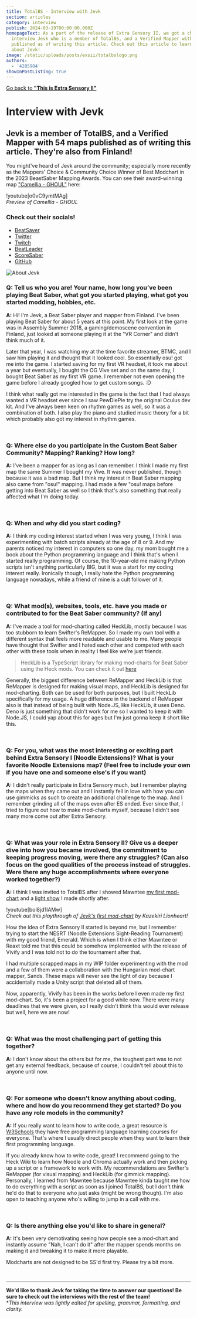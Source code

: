 ```yaml
---
title: TotalBS - Interview with Jevk
section: articles
category: interview
publish: 2024-03-19T00:00:00.000Z
homepageText: As a part of the release of Extra Sensory II, we got a chance to
  interview Jevk who is a member of TotalBS, and a Verified Mapper with 54 maps
  published as of writing this article. Check out this article to learn more
  about Jevk!
image: /static/uploads/posts/exsii/totalbslogo.png
authors:
  - '4285984'
showInPostListing: true
---
```


[Go back to **"This is Extra Sensory II"**](/posts/this-is-extra-sensory-ii)

# Interview with Jevk

## Jevk is a member of TotalBS, and a Verified Mapper with 54 maps published as of writing this article. They're also from Finland!

You might've heard of Jevk around the community; especially more recently as the Mappers' Choice & Community Choice Winner of Best Modchart in the 2023 BeastSaber Mapping Awards. You can see their award-winning map ["Camellia - GHOUL"](https://beatsaver.com/maps/31809) here:

!youtube[o0vC9ymtMAg]
\
_Preview of Camellia - GHOUL_

### Check out their socials!

- [BeatSaver](https://beatsaver.com/profile/4284636)
- [Twitter](https://twitter.com/jevk_)
- [Twitch](https://www.twitch.tv/jevk)
- [BeatLeader](https://www.beatleader.xyz/u/76561198100136966)
- [ScoreSaber](https://scoresaber.com/u/76561198100136966)
- [GitHub](https://www.github.com/jevk)

![About Jevk](/uploads/posts/exsii/jevkbanner.png 'About Jevk')

### Q: Tell us who you are! Your name, how long you’ve been playing Beat Saber, what got you started playing, what got you started modding, hobbies, etc.

**A:** Hi! I'm Jevk, a Beat Saber player and mapper from Finland. I've been playing Beat Saber for about 5 years at this point. My first look at the game was in Assembly Summer 2018, a gaming/demoscene convention in Finland, just looked at someone playing it at the "VR Corner" and didn't think much of it.

Later that year, I was watching my at the time favorite streamer, BTMC, and I saw him playing it and thought that it looked cool. So essentially osu! got me into the game. I started saving for my first VR headset, it took me about a year but eventually, I bought the OG Vive set and on the same day, I bought Beat Saber as my first VR game. I remember not even opening the game before I already googled how to get custom songs. :D

I think what really got me interested in the game is the fact that I had always wanted a VR headset ever since I saw PewDiePie try the original Oculus dev kit. And I've always been keen on rhythm games as well, so it was a combination of both. I also play the piano and studied music theory for a bit which probably also got my interest in rhythm games.

<br />

### Q: Where else do you participate in the Custom Beat Saber Community? Mapping? Ranking? How long?

**A:** I've been a mapper for as long as I can remember. I think I made my first map the same Summer I bought my Vive. It was never published, though because it was a bad map. But I think my interest in Beat Saber mapping also came from "osu!" mapping. I had made a few "osu! maps before getting into Beat Saber as well so I think that's also something that really affected what I'm doing today.

<br />

### Q: When and why did you start coding?

**A:** I think my coding interest started when I was very young, I think I was experimenting with batch scripts already at the age of 8 or 9. And my parents noticed my interest in computers so one day, my mom bought me a book about the Python programming language and I think that's when I started really programming. Of course, the 10-year-old me making Python scripts isn't anything particularly BIG, but it was a start for my coding interest really. Ironically though, I really hate the Python programming language nowadays, while a friend of mine is a cult follower of it.

<br />

### Q: What mod(s), websites, tools, etc. have you made or contributed to for the Beat Saber community? (If any)

**A:** I've made a tool for mod-charting called HeckLib, mostly because I was too stubborn to learn Swifter's ReMapper. So I made my own tool with a different syntax that feels more readable and usable to me. Many people have thought that Swifter and I hated each other and competed with each other with these tools when in reality I feel like we're just friends.

> HeckLib is a TypeScript library for making mod-charts for Beat Saber using the Heck mods. You can check it out [here](https://github.com/Heck-Library/HeckLib)

Generally, the biggest difference between ReMapper and HeckLib is that ReMapper is designed for making visual maps, and HeckLib is designed for mod-charting. Both can be used for both purposes, but I built HeckLib specifically for my usage. A huge difference in the backend of ReMapper also is that instead of being built with Node.JS, like HeckLib, it uses Deno. Deno is just something that didn't work for me so I wanted to keep it with Node.JS, I could yap about this for ages but I'm just gonna keep it short like this.

<br />

### Q: For you, what was the most interesting or exciting part behind Extra Sensory I (Noodle Extensions)? What is your favorite Noodle Extensions map? (Feel free to include your own if you have one and someone else's if you want)

**A:** I didn't really participate in Extra Sensory much, but I remember playing the maps when they came out and I instantly fell in love with how you can use gimmicks as such to create an additional challenge to the map. And I remember grinding all of the maps even after ES ended. Ever since that, I tried to figure out how to make mod-charts myself, because I didn't see many more come out after Extra Sensory.

<br />

### Q: What was your role in Extra Sensory II? Give us a deeper dive into how you became involved, the commitment to keeping progress moving, were there any struggles? (Can also focus on the good qualities of the process instead of struggles. Were there any huge accomplishments where everyone worked together?)

**A:** I think I was invited to TotalBS after I showed Mawntee [my first mod-chart](https://beatsaver.com/maps/14171) and a [light show](https://beatsaver.com/maps/14500) I made shortly after.

!youtube[bol8jd1IAMw]
\
_Check out this playthrough of [Jevk's first mod-chart](https://beatsaver.com/maps/14171) by Kazekiri Lionheart!_

How the idea of Extra Sensory II started is beyond me, but I remember trying to start the NESRT (Noodle Extensions Sight-Reading Tournament) with my good friend, Emerald. Which is when I think either Mawntee or Reaxt told me that this could be somehow implemented with the release of Vivify and I was told not to do the tournament after that.

I had multiple scrapped maps in my WIP folder experimenting with the mod and a few of them were a collaboration with the Hungarian mod-chart mapper, Sands. These maps will never see the light of day because I accidentally made a Unity script that deleted all of them.

Now, apparently, Vivify has been in the works before I even made my first mod-chart. So, it's been a project for a good while now. There were many deadlines that we were given, so I really didn't think this would ever release but well, here we are now!

<br />

### Q: What was the most challenging part of getting this together?

**A:** I don't know about the others but for me, the toughest part was to not get any external feedback, because of course, I couldn't tell about this to anyone until now.

<br />

### Q: For someone who doesn't know anything about coding, where and how do you recommend they get started? Do you have any role models in the community?

**A:** If you really want to learn how to write code, a great resource is [W3Schools](https://www.w3schools.com) they have free programming language learning courses for everyone. That's where I usually direct people when they want to learn their first programming language.

If you already know how to write code, great! I recommend going to the Heck Wiki to learn how Noodle and Chroma actually work and then picking up a script or a framework to work with. My recommendations are Swifter's ReMapper (for visual mapping) and HeckLib (for gimmick mapping). Personally, I learned from Mawntee because Mawntee kinda taught me how to do everything with a script as soon as I joined TotalBS, but I don't think he'd do that to everyone who just asks (might be wrong though). I'm also open to teaching anyone who's willing to jump in a call with me.

<br />

### Q: Is there anything else you'd like to share in general?

**A:** It's been very demotivating seeing how people see a mod-chart and instantly assume "Nah, I can't do it" after the mapper spends months on making it and tweaking it to make it more playable.

Modcharts are not designed to be SS'd first try. Please try a bit more.

<br />

---

**We'd like to thank Jevk for taking the time to answer our questions! Be sure to check out the interviews with the rest of the team!**
\
\*_This interview was lightly edited for spelling, grammar, formatting, and clarity._
